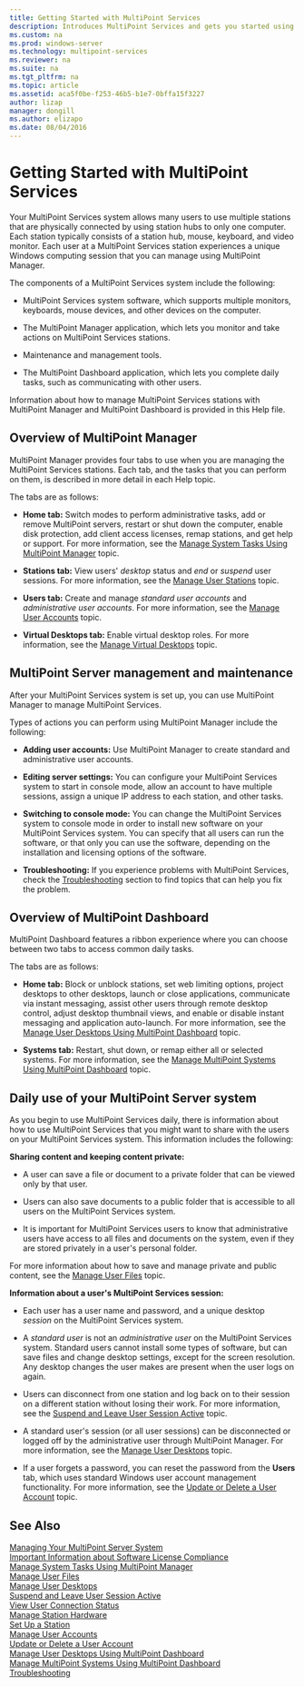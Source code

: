 ```yaml
---
title: Getting Started with MultiPoint Services
description: Introduces MultiPoint Services and gets you started using it.
ms.custom: na
ms.prod: windows-server
ms.technology: multipoint-services
ms.reviewer: na
ms.suite: na
ms.tgt_pltfrm: na
ms.topic: article
ms.assetid: aca5f0be-f253-46b5-b1e7-0bffa15f3227
author: lizap
manager: dongill
ms.author: elizapo
ms.date: 08/04/2016
---
```

# Getting Started with MultiPoint Services
Your MultiPoint Services system allows many users to use multiple stations that are physically connected by using station hubs to only one computer. Each station typically consists of a station hub, mouse, keyboard, and video monitor. Each user at a MultiPoint Services station experiences a unique Windows computing session that you can manage using MultiPoint Manager.  
  
The components of a MultiPoint Services system include the following:  
  
-   MultiPoint Services system software, which supports multiple monitors, keyboards, mouse devices, and other devices on the computer.  
  
-   The MultiPoint Manager application, which lets you monitor and take actions on MultiPoint Services stations.  
  
-   Maintenance and management tools.  
  
-   The MultiPoint Dashboard application, which lets you complete daily tasks, such as communicating with other users.  
  
Information about how to manage MultiPoint Services stations with MultiPoint Manager and MultiPoint Dashboard is provided in this Help file.  
  
## Overview of MultiPoint Manager  
MultiPoint Manager provides four tabs to use when you are managing the MultiPoint Services stations. Each tab, and the tasks that you can perform on them, is described in more detail in each Help topic.  
  
The tabs are as follows:  
  
-   **Home tab:** Switch modes to perform administrative tasks, add or remove MultiPoint servers, restart or shut down the computer, enable disk protection, add client access licenses, remap stations, and get help or support. For more information, see the [Manage System Tasks Using MultiPoint Manager](Manage-System-Tasks-Using-MultiPoint-Manager.md) topic.  
  
-   **Stations tab:** View users' *desktop* status and *end* or *suspend* user sessions. For more information, see the [Manage User Stations](Manage-User-Stations.md) topic.  
  
-   **Users tab:** Create and manage *standard user accounts* and *administrative user accounts*. For more information, see the [Manage User Accounts](Manage-User-Accounts.md) topic.  
  
-   **Virtual Desktops tab:** Enable virtual desktop roles. For more information, see the [Manage Virtual Desktops](Manage-Virtual-Desktops.md) topic.  
  
## MultiPoint Server management and maintenance  
After your MultiPoint Services system is set up, you can use MultiPoint Manager to manage MultiPoint Services.  
  
Types of actions you can perform using MultiPoint Manager include the following:  
  
-   **Adding user accounts:** Use MultiPoint Manager to create standard and administrative user accounts.  
  
-   **Editing server settings:** You can configure your MultiPoint Services system to start in console mode, allow an account to have multiple sessions, assign a unique IP address to each station, and other tasks.  
  
-   **Switching to console mode:** You can change the MultiPoint Services system to console mode in order to install new software on your MultiPoint Services system. You can specify that all users can run the software, or that only you can use the software, depending on the installation and licensing options of the software.  
  
-   **Troubleshooting:** If you experience problems with MultiPoint Services, check the [Troubleshooting](Troubleshooting.md) section to find topics that can help you fix the problem.  
  
## Overview of MultiPoint Dashboard  
MultiPoint Dashboard features a ribbon experience where you can choose between two tabs to access common daily tasks.  
  
The tabs are as follows:  
  
-   **Home tab:** Block or unblock stations, set web limiting options, project desktops to other desktops, launch or close applications, communicate via instant messaging, assist other users through remote desktop control, adjust desktop thumbnail views, and enable or disable instant messaging and application auto-launch. For more information, see the [Manage User Desktops Using MultiPoint Dashboard](Manage-User-Desktops-Using-MultiPoint-Dashboard.md) topic.  
  
-   **Systems tab:** Restart, shut down, or remap either all or selected systems. For more information, see the [Manage MultiPoint Systems Using MultiPoint Dashboard](Manage-MultiPoint-Systems-Using-MultiPoint-Dashboard.md) topic.  
  
## Daily use of your MultiPoint Server system  
As you begin to use MultiPoint Services daily, there is information about how to use MultiPoint Services that you might want to share with the users on your MultiPoint Services system. This information includes the following:  
  
**Sharing content and keeping content private:**  
  
-   A user can save a file or document to a private folder that can be viewed only by that user.  
  
-   Users can also save documents to a public folder that is accessible to all users on the MultiPoint Services system.  
  
-   It is important for MultiPoint Services users to know that administrative users have access to all files and documents on the system, even if they are stored privately in a user's personal folder.  
  
For more information about how to save and manage private and public content, see the [Manage User Files](Manage-User-Files.md) topic.  
  
**Information about a user's MultiPoint Services session:**  
  
-   Each user has a user name and password, and a unique desktop *session* on the MultiPoint Services system.  
  
-   A *standard user* is not an *administrative user* on the MultiPoint Services system. Standard users cannot install some types of software, but can save files and change desktop settings, except for the screen resolution. Any desktop changes the user makes are present when the user logs on again.  
  
-   Users can disconnect from one station and log back on to their session on a different station without losing their work. For more information, see the [Suspend and Leave User Session Active](Suspend-and-Leave-User-Session-Active.md) topic.  
  
-   A standard user's session (or all user sessions) can be disconnected or logged off by the administrative user through MultiPoint Manager. For more information, see the [Manage User Desktops](manage-user-desktops-using-multipoint-dashboard.md) topic.  
  
-   If a user forgets a password, you can reset the password from the **Users** tab, which uses standard Windows user account management functionality. For more information, see the [Update or Delete a User Account](Update-or-Delete-a-User-Account.md) topic.  
  
## See Also  
[Managing Your MultiPoint Server System](managing-your-multipoint-services-system.md)  
[Important Information about Software License Compliance](Important-Information-about-Software-License-Compliance.md)  
[Manage System Tasks Using MultiPoint Manager](Manage-System-Tasks-Using-MultiPoint-Manager.md)  
[Manage User Files](Manage-User-Files.md)  
[Manage User Desktops](manage-user-desktops-using-multipoint-dashboard.md)  
[Suspend and Leave User Session Active](Suspend-and-Leave-User-Session-Active.md)  
[View User Connection Status](View-User-Connection-Status.md)  
[Manage Station Hardware](Manage-Station-Hardware.md)  
[Set Up a Station](Set-Up-a-Station.md)  
[Manage User Accounts](Manage-User-Accounts.md)  
[Update or Delete a User Account](Update-or-Delete-a-User-Account.md)  
[Manage User Desktops Using MultiPoint Dashboard](Manage-User-Desktops-Using-MultiPoint-Dashboard.md)  
[Manage MultiPoint Systems Using MultiPoint Dashboard](Manage-MultiPoint-Systems-Using-MultiPoint-Dashboard.md)  
[Troubleshooting](Troubleshooting.md)    
  
